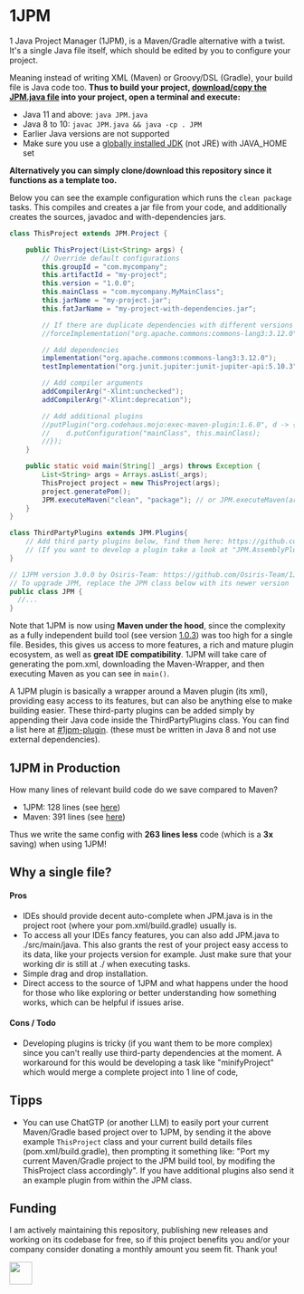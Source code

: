 # 1JPM
1 Java Project Manager (1JPM), is a Maven/Gradle alternative with a twist.
It's a single Java file itself, which should be edited by you to configure your project.

Meaning instead of writing XML (Maven) or Groovy/DSL (Gradle), your build file is Java code too.
**Thus to build your project, [download/copy the JPM.java file](https://github.com/Osiris-Team/1JPM/releases/) into your project, open a terminal and execute:**

- Java 11 and above: `java JPM.java`
- Java 8 to 10:  `javac JPM.java && java -cp . JPM`
- Earlier Java versions are not supported
- Make sure you use a
[globally installed JDK](https://adoptium.net/temurin/releases/?os=windows&package=jdk) (not JRE)
with JAVA_HOME set

**Alternatively you can simply clone/download this repository since it functions as a template too.**

Below you can see the example configuration which runs the `clean package` tasks.
This compiles and creates a jar file from your code, and additionally creates the sources,
javadoc and with-dependencies jars.

```java
class ThisProject extends JPM.Project {

    public ThisProject(List<String> args) {
        // Override default configurations
        this.groupId = "com.mycompany";
        this.artifactId = "my-project";
        this.version = "1.0.0";
        this.mainClass = "com.mycompany.MyMainClass";
        this.jarName = "my-project.jar";
        this.fatJarName = "my-project-with-dependencies.jar";

        // If there are duplicate dependencies with different versions force a specific version like so:
        //forceImplementation("org.apache.commons:commons-lang3:3.12.0");

        // Add dependencies
        implementation("org.apache.commons:commons-lang3:3.12.0");
        testImplementation("org.junit.jupiter:junit-jupiter-api:5.10.3");

        // Add compiler arguments
        addCompilerArg("-Xlint:unchecked");
        addCompilerArg("-Xlint:deprecation");

        // Add additional plugins
        //putPlugin("org.codehaus.mojo:exec-maven-plugin:1.6.0", d -> {
        //    d.putConfiguration("mainClass", this.mainClass);
        //});
    }

    public static void main(String[] _args) throws Exception {
        List<String> args = Arrays.asList(_args);
        ThisProject project = new ThisProject(args);
        project.generatePom();
        JPM.executeMaven("clean", "package"); // or JPM.executeMaven(args); if you prefer the CLI, like "java JPM.java clean package"
    }
}

class ThirdPartyPlugins extends JPM.Plugins{
    // Add third party plugins below, find them here: https://github.com/topics/1jpm-plugin?o=desc&s=updated
    // (If you want to develop a plugin take a look at "JPM.AssemblyPlugin" class further below to get started)
}

// 1JPM version 3.0.0 by Osiris-Team: https://github.com/Osiris-Team/1JPM
// To upgrade JPM, replace the JPM class below with its newer version
public class JPM {
  //...
}
```

Note that 1JPM is now using **Maven under the hood**, since the complexity as a fully independent build tool
(see version [1.0.3](https://github.com/Osiris-Team/1JPM/blob/1.0.3/src/main/java/JPM.java)) was too high for a single file. Besides, this gives us access to more features, a rich and mature plugin ecosystem, as well as **great IDE compatibility**. 1JPM will take care of generating the pom.xml, downloading the Maven-Wrapper, and then executing Maven as you can see in `main()`.

A 1JPM plugin is basically a wrapper around a Maven plugin (its xml), providing easy access to its features, but can also be anything else to make building easier.
These third-party plugins can be added simply by appending their Java code inside the ThirdPartyPlugins class.
You can find a list here at [#1jpm-plugin](https://github.com/topics/1jpm-plugin?o=desc&s=updated).
(these must be written in Java 8 and not use external dependencies).

## 1JPM in Production
How many lines of relevant build code do we save compared to Maven?
- 1JPM: 128 lines (see [here](https://github.com/Osiris-Team/AutoPlug-Client/blob/bd580033dea4f0cb7399496e9a01bf8047fb5d88/src/main/java/JPM.java))
- Maven: 391 lines (see [here](https://github.com/Osiris-Team/AutoPlug-Client/blob/bd580033dea4f0cb7399496e9a01bf8047fb5d88/pom.xml))

Thus we write the same config with **263 lines less** code (which is a **3x** saving) when using 1JPM!

## Why a single file?

#### Pros
- IDEs should provide decent auto-complete when JPM.java is in the project root (where your pom.xml/build.gradle)
usually is.
- To access all your IDEs fancy features, you can also add JPM.java to ./src/main/java.
This also grants the rest of your project easy access to its data, like your projects version for example.
Just make sure that your working dir is still at ./ when executing tasks.
- Simple drag and drop installation.
- Direct access to the source of 1JPM and what happens under the hood for those who like exploring or better
understanding how something works, which can be helpful if issues arise.

#### Cons / Todo
- Developing plugins is tricky (if you want them to be more complex) since you can't really use third-party dependencies at the moment.
A workaround for this would be developing a task like "minifyProject" which would merge a complete project into 1 line of code,

## Tipps
- You can use ChatGTP (or another LLM) to easily port your current Maven/Gradle based project over to 1JPM,
by sending it the above example `ThisProject` class and your current build details files (pom.xml/build.gradle),
then prompting it something like: "Port my current Maven/Gradle project to the JPM build tool, by modifing the ThisProject class accordingly".
If you have additional plugins also send it an example plugin from within the JPM class.

## Funding
I am actively maintaining this repository, publishing new releases and working 
on its codebase for free, so if this project benefits you and/or your company consider 
donating a monthly amount you seem fit. Thank you!

<a href="https://www.paypal.com/donate?hosted_button_id=JNXQCWF2TF9W4"><img src="https://github.com/andreostrovsky/donate-with-paypal/raw/master/blue.svg" height="40"></a>

